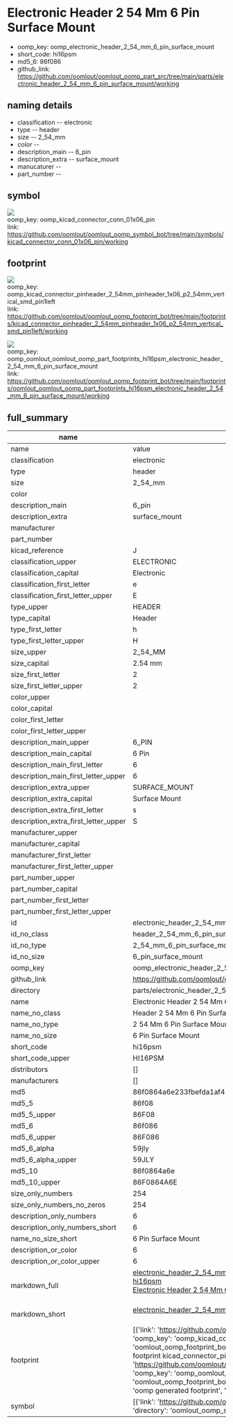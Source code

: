 # Electronic Header 2 54 Mm 6 Pin Surface Mount

  
* oomp_key: oomp_electronic_header_2_54_mm_6_pin_surface_mount 
* short_code: hi16psm
* md5_6: 86f086  
* github_link: https://github.com/oomlout/oomlout_oomp_part_src/tree/main/parts/electronic_header_2_54_mm_6_pin_surface_mount/working  
## naming details
* classification -- electronic
* type -- header
* size -- 2_54_mm
* color -- 
* description_main -- 6_pin
* description_extra -- surface_mount
* manucaturer -- 
* part_number -- 



## symbol

![](symbol/{index}/working/working_600.png)  
oomp_key: oomp_kicad_connector_conn_01x06_pin  
link: https://github.com/oomlout/oomlout_oomp_symbol_bot/tree/main/symbols/kicad_connector_conn_01x06_pin/working  

## footprint

![](footprint/{index}/working/working_600.png)  
oomp_key: oomp_kicad_connector_pinheader_2_54mm_pinheader_1x06_p2_54mm_vertical_smd_pin1left  
link: https://github.com/oomlout/oomlout_oomp_footprint_bot/tree/main/footprints/kicad_connector_pinheader_2_54mm_pinheader_1x06_p2_54mm_vertical_smd_pin1left/working  

![](footprint/{index}/working/working_600.png)  
oomp_key: oomp_oomlout_oomlout_oomp_part_footprints_hi16psm_electronic_header_2_54_mm_6_pin_surface_mount  
link: https://github.com/oomlout/oomlout_oomp_footprint_bot/tree/main/footprints/oomlout_oomlout_oomp_part_footprints_hi16psm_electronic_header_2_54_mm_6_pin_surface_mount/working  

## full_summary
| name | value | 
| --- | --- | 
| name | value | 
| classification | electronic | 
| type | header | 
| size | 2_54_mm | 
| color |  | 
| description_main | 6_pin | 
| description_extra | surface_mount | 
| manufacturer |  | 
| part_number |  | 
| kicad_reference | J | 
| classification_upper | ELECTRONIC | 
| classification_capital | Electronic | 
| classification_first_letter | e | 
| classification_first_letter_upper | E | 
| type_upper | HEADER | 
| type_capital | Header | 
| type_first_letter | h | 
| type_first_letter_upper | H | 
| size_upper | 2_54_MM | 
| size_capital | 2.54 mm | 
| size_first_letter | 2 | 
| size_first_letter_upper | 2 | 
| color_upper |  | 
| color_capital |  | 
| color_first_letter |  | 
| color_first_letter_upper |  | 
| description_main_upper | 6_PIN | 
| description_main_capital | 6 Pin | 
| description_main_first_letter | 6 | 
| description_main_first_letter_upper | 6 | 
| description_extra_upper | SURFACE_MOUNT | 
| description_extra_capital | Surface Mount | 
| description_extra_first_letter | s | 
| description_extra_first_letter_upper | S | 
| manufacturer_upper |  | 
| manufacturer_capital |  | 
| manufacturer_first_letter |  | 
| manufacturer_first_letter_upper |  | 
| part_number_upper |  | 
| part_number_capital |  | 
| part_number_first_letter |  | 
| part_number_first_letter_upper |  | 
| id | electronic_header_2_54_mm_6_pin_surface_mount | 
| id_no_class | header_2_54_mm_6_pin_surface_mount | 
| id_no_type | 2_54_mm_6_pin_surface_mount | 
| id_no_size | 6_pin_surface_mount | 
| oomp_key | oomp_electronic_header_2_54_mm_6_pin_surface_mount | 
| github_link | https://github.com/oomlout/oomlout_oomp_part_src/tree/main/parts/electronic_header_2_54_mm_6_pin_surface_mount/working | 
| directory | parts/electronic_header_2_54_mm_6_pin_surface_mount | 
| name | Electronic Header 2 54 Mm 6 Pin Surface Mount | 
| name_no_class | Header 2 54 Mm 6 Pin Surface Mount | 
| name_no_type | 2 54 Mm 6 Pin Surface Mount | 
| name_no_size | 6 Pin Surface Mount | 
| short_code | hi16psm | 
| short_code_upper | HI16PSM | 
| distributors | [] | 
| manufacturers | [] | 
| md5 | 86f0864a6e233fbefda1af42f4e8feb7 | 
| md5_5 | 86f08 | 
| md5_5_upper | 86F08 | 
| md5_6 | 86f086 | 
| md5_6_upper | 86F086 | 
| md5_6_alpha | 59jly | 
| md5_6_alpha_upper | 59JLY | 
| md5_10 | 86f0864a6e | 
| md5_10_upper | 86F0864A6E | 
| size_only_numbers | 254 | 
| size_only_numbers_no_zeros | 254 | 
| description_only_numbers | 6 | 
| description_only_numbers_short | 6 | 
| name_no_size_short | 6 Pin Surface Mount | 
| description_or_color | 6 | 
| description_or_color_upper | 6 | 
| markdown_full | [electronic_header_2_54_mm_6_pin_surface_mount](https://github.com/oomlout/oomlout_oomp_part_src/tree/main/parts/electronic_header_2_54_mm_6_pin_surface_mount/working)<br>[hi16psm](https://github.com/oomlout/oomlout_oomp_part_src/tree/main/parts/electronic_header_2_54_mm_6_pin_surface_mount/working)<br>[Electronic Header 2 54 Mm 6 Pin Surface Mount](https://github.com/oomlout/oomlout_oomp_part_src/tree/main/parts/electronic_header_2_54_mm_6_pin_surface_mount/working)<br><br> | 
| markdown_short | [electronic_header_2_54_mm_6_pin_surface_mount](https://github.com/oomlout/oomlout_oomp_part_src/tree/main/parts/electronic_header_2_54_mm_6_pin_surface_mount/working)<br><br> | 
| footprint | [{'link': 'https://github.com/oomlout/oomlout_oomp_footprint_bot/tree/main/foootprntss/kicad_connector_pinheader_2_54mm_pinheader_1x06_p2_54mm_vertical_smd_pin1left', 'oomp_key': 'oomp_kicad_connector_pinheader_2_54mm_pinheader_1x06_p2_54mm_vertical_smd_pin1left', 'directory': 'oomlout_oomp_footprint_bot/footprints/kicad_connector_pinheader_2_54mm_pinheader_1x06_p2_54mm_vertical_smd_pin1left//working/working.kicad_mod', 'note': 'source footprint kicad_connector_pinheader_2_54mm_pinheader_1x06_p2_54mm_vertical_smd_pin1left', 'index': 0}, {'link': 'https://github.com/oomlout/oomlout_oomp_footprint_bot/tree/main/foootprntss/oomlout_oomlout_oomp_part_footprints_hi16psm_electronic_header_2_54_mm_6_pin_surface_mount', 'oomp_key': 'oomp_oomlout_oomlout_oomp_part_footprints_hi16psm_electronic_header_2_54_mm_6_pin_surface_mount', 'directory': 'oomlout_oomp_footprint_bot/footprints/oomlout_oomlout_oomp_part_footprints_hi16psm_electronic_header_2_54_mm_6_pin_surface_mount//working/working.kicad_mod', 'note': 'oomp generated footprint', 'index': 1}] | 
| symbol | [{'link': 'https://github.com/oomlout/oomlout_oomp_symbol_bot/tree/main/symbols/kicad_connector_conn_01x06_pin', 'oomp_key': 'oomp_kicad_connector_conn_01x06_pin', 'directory': 'oomlout_oomp_symbol_bot/symbols/kicad_connector_conn_01x06_pin//working/working.kicad_sym', 'index': 0}] | 
